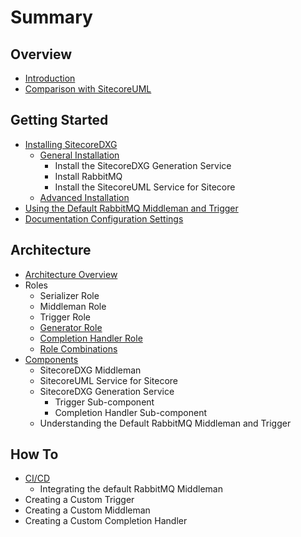 # Summary

## Overview

* [Introduction](README.md)
* [Comparison with SitecoreUML](comparison-with-sitecoreuml.md)

## Getting Started

* [Installing SitecoreDXG](getting-started/installing-sitecoredxg.md)
  * [General Installation](getting-started/general-installation.md)
    * Install the SitecoreDXG Generation Service
    * Install RabbitMQ
    * Install the SitecoreUML Service for Sitecore
  * [Advanced Installation](getting-started/advanced-installation.md)
* [Using the Default RabbitMQ Middleman and Trigger](getting-started/using-the-default-rabbitmq-middleman-and-trigger.md)
* [Documentation Configuration Settings](getting-started/controlling-documentation-configuration-in-sitecore.md)

## Architecture

* [Architecture Overview](architecture/architecture-overview.md)
* Roles
  * Serializer Role
  * Middleman Role
  * Trigger Role
  * [Generator Role](architecture/generator.md)
  * [Completion Handler Role](architecture/completion-handler-role.md)
  * [Role Combinations](architecture/role-combinations.md)
* [Components](architecture/components-overview.md)
  * SitecoreDXG Middleman
  * SitecoreUML Service for Sitecore
  * SitecoreDXG Generation Service
    * Trigger Sub-component
    * Completion Handler Sub-component
  * Understanding the Default RabbitMQ Middleman and Trigger

## How To

* [CI/CD](how-to/cicd.md)
  * Integrating the default RabbitMQ Middleman
* Creating a Custom Trigger
* Creating a Custom Middleman
* Creating a Custom Completion Handler

